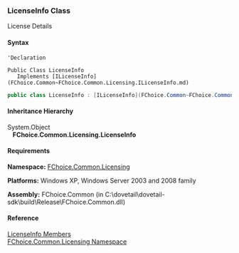 ﻿### LicenseInfo Class

License Details

#### Syntax

```vbnet
'Declaration

Public Class LicenseInfo 
   Implements [ILicenseInfo](FChoice.Common~FChoice.Common.Licensing.ILicenseInfo.md) 
```

```csharp
public class LicenseInfo : [ILicenseInfo](FChoice.Common~FChoice.Common.Licensing.ILicenseInfo.md)  
```

#### Inheritance Hierarchy

System.Object  
   **FChoice.Common.Licensing.LicenseInfo**  

#### Requirements

**Namespace:** [FChoice.Common.Licensing](FChoice.Common~FChoice.Common.Licensing_namespace.md)

**Platforms:** Windows XP, Windows Server 2003 and 2008 family

**Assembly:** FChoice.Common (in C:\\dovetail\\dovetail-sdk\\build\\Release\\FChoice.Common.dll)

#### Reference

[LicenseInfo Members](FChoice.Common~FChoice.Common.Licensing.LicenseInfo_members.md)  
[FChoice.Common.Licensing Namespace](FChoice.Common~FChoice.Common.Licensing_namespace.md)